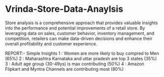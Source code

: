 # Vrinda-Store-Data-Anaylsis

Store analysis is a comprehensive approach that provides valuable insights into the performance and potential improvements of a retail store. By leveraging data on sales, customer behavior, inventory management, and competition, retailers can make data-driven decisions and enhance their overall profitability and customer experience.

REPORT:-
 Simple Insights
1 : Women are more likely to buy compred to Men (65%)
2 : Maharashtra Karnataka and uttar pradesh are top 3 states (35%)
3 : Adult age group (30-49ys) is max contributing (50%)
4 : Amazon Flipkart and Myntra Channels are contributing most (80%)
